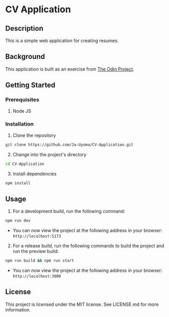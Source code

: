 # CV Application

## Description

This is a simple web application for creating resumes.

## Background

This application is built as an exercise from [The Odin Project](https://www.theodinproject.com/lessons/node-path-react-new-cv-application).

## Getting Started

### Prerequisites

1. Node JS

### Installation

1. Clone the repository

```sh
git clone https://github.com/Ja-Uyoma/CV-Application.git
```

2. Change into the project's directory

```sh
cd CV-Application
```

3. Install dependencies

```sh
npm install
```

## Usage

1. For a development build, run the following command:

```sh
npm run dev
```

- You can now view the project at the following address in your browser: `http://localhost:5173`

2. For a release build, run the following commands to build the project and run the preview build:

```sh
npm run build && npm run start
```

- You can now view the project at the following address in your browser: `http://localhost:3000`

## License

This project is licensed under the MIT license. See LICENSE.md for more information.
